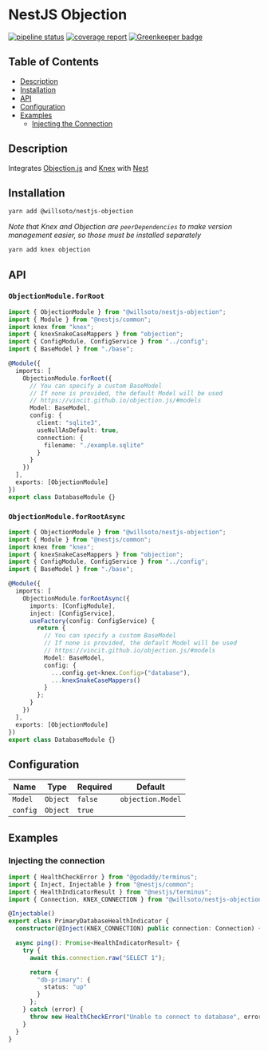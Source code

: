 # NestJS Objection

[![pipeline status](https://gitlab.com/willsoto/nestjs-objection/badges/master/pipeline.svg)](https://gitlab.com/willsoto/nestjs-objection/commits/master)
[![coverage report](https://gitlab.com/willsoto/nestjs-objection/badges/master/coverage.svg)](https://gitlab.com/willsoto/nestjs-objection/commits/master)
[![Greenkeeper badge](https://badges.greenkeeper.io/willsoto/nestjs-objection.svg)](https://greenkeeper.io/)

## Table of Contents

- [Description](#description)
- [Installation](#installation)
- [API](#api)
- [Configuration](#configuration)
- [Examples](#examples)
  - [Injecting the Connection](#injecting-the-connection)

## Description

Integrates [Objection.js](https://vincit.github.io/objection.js/) and [Knex](https://knexjs.org/) with [Nest](https://nestjs.com/)

## Installation

```bash
yarn add @willsoto/nestjs-objection
```

_Note that Knex and Objection are `peerDependencies` to make version management easier, so those must be installed separately_

```bash
yarn add knex objection
```

## API

### `ObjectionModule.forRoot`

```typescript
import { ObjectionModule } from "@willsoto/nestjs-objection";
import { Module } from "@nestjs/common";
import knex from "knex";
import { knexSnakeCaseMappers } from "objection";
import { ConfigModule, ConfigService } from "../config";
import { BaseModel } from "./base";

@Module({
  imports: [
    ObjectionModule.forRoot({
      // You can specify a custom BaseModel
      // If none is provided, the default Model will be used
      // https://vincit.github.io/objection.js/#models
      Model: BaseModel,
      config: {
        client: "sqlite3",
        useNullAsDefault: true,
        connection: {
          filename: "./example.sqlite"
        }
      }
    })
  ],
  exports: [ObjectionModule]
})
export class DatabaseModule {}
```

### `ObjectionModule.forRootAsync`

```typescript
import { ObjectionModule } from "@willsoto/nestjs-objection";
import { Module } from "@nestjs/common";
import knex from "knex";
import { knexSnakeCaseMappers } from "objection";
import { ConfigModule, ConfigService } from "../config";
import { BaseModel } from "./base";

@Module({
  imports: [
    ObjectionModule.forRootAsync({
      imports: [ConfigModule],
      inject: [ConfigService],
      useFactory(config: ConfigService) {
        return {
          // You can specify a custom BaseModel
          // If none is provided, the default Model will be used
          // https://vincit.github.io/objection.js/#models
          Model: BaseModel,
          config: {
            ...config.get<knex.Config>("database"),
            ...knexSnakeCaseMappers()
          }
        };
      }
    })
  ],
  exports: [ObjectionModule]
})
export class DatabaseModule {}
```

## Configuration

| Name     | Type     | Required | Default           |
| -------- | -------- | -------- | ----------------- |
| `Model`  | `Object` | `false`  | `objection.Model` |
| `config` | `Object` | `true`   |                   |

## Examples

### Injecting the connection

```ts
import { HealthCheckError } from "@godaddy/terminus";
import { Inject, Injectable } from "@nestjs/common";
import { HealthIndicatorResult } from "@nestjs/terminus";
import { Connection, KNEX_CONNECTION } from "@willsoto/nestjs-objection";

@Injectable()
export class PrimaryDatabaseHealthIndicator {
  constructor(@Inject(KNEX_CONNECTION) public connection: Connection) {}

  async ping(): Promise<HealthIndicatorResult> {
    try {
      await this.connection.raw("SELECT 1");

      return {
        "db-primary": {
          status: "up"
        }
      };
    } catch (error) {
      throw new HealthCheckError("Unable to connect to database", error);
    }
  }
}
```
